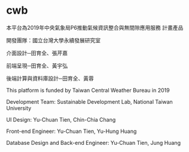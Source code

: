 # cwb

本平台為2019年中央氣象局P6推動氣候資訊整合與無間隙應用服務 計畫產品

開發團隊：國立台灣大學永續發展研究室

介面設計─田育全、張芹嘉

前端呈現─田育全、黃宇弘

後端計算與資料庫設計─田育全、黃蓉

This platform is funded by Taiwan Central Weather Bureau in 2019

Development Team: Sustainable Development Lab, National Taiwan University

UI Design: Yu-Chuan Tien, Chin-Chia Chang

Front-end Engineer: Yu-Chuan Tien, Yu-Hung Huang

Database Design and Back-end Engineer: Yu-Chuan Tien, Jung Huang
